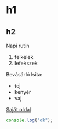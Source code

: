 # h1
## h2

Napi rutin
1. felkelek
2. lefekszek

Bevásárló lsita:
- tej
- kenyér
- vaj

[Saját oldal](www.songgenrator.nhely.hu)

```javascript
console.log("ok");
```
